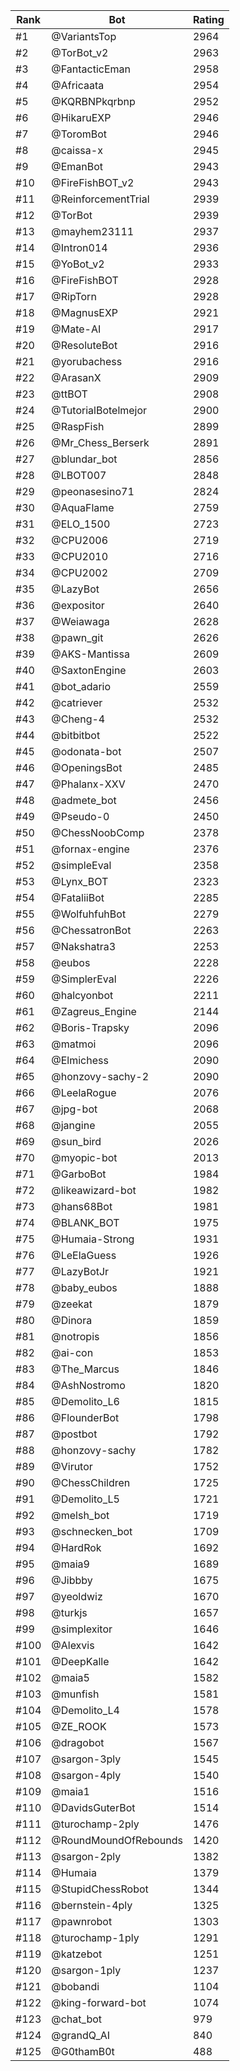 Rank|Bot|Rating
---|---|---
#1|@VariantsTop|2964
#2|@TorBot_v2|2963
#3|@FantacticEman|2958
#4|@Africaata|2954
#5|@KQRBNPkqrbnp|2952
#6|@HikaruEXP|2946
#7|@ToromBot|2946
#8|@caissa-x|2945
#9|@EmanBot|2943
#10|@FireFishBOT_v2|2943
#11|@ReinforcementTrial|2939
#12|@TorBot|2939
#13|@mayhem23111|2937
#14|@Intron014|2936
#15|@YoBot_v2|2933
#16|@FireFishBOT|2928
#17|@RipTorn|2928
#18|@MagnusEXP|2921
#19|@Mate-AI|2917
#20|@ResoluteBot|2916
#21|@yorubachess|2916
#22|@ArasanX|2909
#23|@ttBOT|2908
#24|@TutorialBotelmejor|2900
#25|@RaspFish|2899
#26|@Mr_Chess_Berserk|2891
#27|@blundar_bot|2856
#28|@LBOT007|2848
#29|@peonasesino71|2824
#30|@AquaFlame|2759
#31|@ELO_1500|2723
#32|@CPU2006|2719
#33|@CPU2010|2716
#34|@CPU2002|2709
#35|@LazyBot|2656
#36|@expositor|2640
#37|@Weiawaga|2628
#38|@pawn_git|2626
#39|@AKS-Mantissa|2609
#40|@SaxtonEngine|2603
#41|@bot_adario|2559
#42|@catriever|2532
#43|@Cheng-4|2532
#44|@bitbitbot|2522
#45|@odonata-bot|2507
#46|@OpeningsBot|2485
#47|@Phalanx-XXV|2470
#48|@admete_bot|2456
#49|@Pseudo-0|2450
#50|@ChessNoobComp|2378
#51|@fornax-engine|2376
#52|@simpleEval|2358
#53|@Lynx_BOT|2323
#54|@FataliiBot|2285
#55|@WolfuhfuhBot|2279
#56|@ChessatronBot|2263
#57|@Nakshatra3|2253
#58|@eubos|2228
#59|@SimplerEval|2226
#60|@halcyonbot|2211
#61|@Zagreus_Engine|2144
#62|@Boris-Trapsky|2096
#63|@matmoi|2096
#64|@Elmichess|2090
#65|@honzovy-sachy-2|2090
#66|@LeelaRogue|2076
#67|@jpg-bot|2068
#68|@jangine|2055
#69|@sun_bird|2026
#70|@myopic-bot|2013
#71|@GarboBot|1984
#72|@likeawizard-bot|1982
#73|@hans68Bot|1981
#74|@BLANK_BOT|1975
#75|@Humaia-Strong|1931
#76|@LeElaGuess|1926
#77|@LazyBotJr|1921
#78|@baby_eubos|1888
#79|@zeekat|1879
#80|@Dinora|1859
#81|@notropis|1856
#82|@ai-con|1853
#83|@The_Marcus|1846
#84|@AshNostromo|1820
#85|@Demolito_L6|1815
#86|@FlounderBot|1798
#87|@postbot|1792
#88|@honzovy-sachy|1782
#89|@Virutor|1752
#90|@ChessChildren|1725
#91|@Demolito_L5|1721
#92|@melsh_bot|1719
#93|@schnecken_bot|1709
#94|@HardRok|1692
#95|@maia9|1689
#96|@Jibbby|1675
#97|@yeoldwiz|1670
#98|@turkjs|1657
#99|@simplexitor|1646
#100|@Alexvis|1642
#101|@DeepKalle|1642
#102|@maia5|1582
#103|@munfish|1581
#104|@Demolito_L4|1578
#105|@ZE_ROOK|1573
#106|@dragobot|1567
#107|@sargon-3ply|1545
#108|@sargon-4ply|1540
#109|@maia1|1516
#110|@DavidsGuterBot|1514
#111|@turochamp-2ply|1476
#112|@RoundMoundOfRebounds|1420
#113|@sargon-2ply|1382
#114|@Humaia|1379
#115|@StupidChessRobot|1344
#116|@bernstein-4ply|1325
#117|@pawnrobot|1303
#118|@turochamp-1ply|1291
#119|@katzebot|1251
#120|@sargon-1ply|1237
#121|@bobandi|1104
#122|@king-forward-bot|1074
#123|@chat_bot|979
#124|@grandQ_AI|840
#125|@G0thamB0t|488
